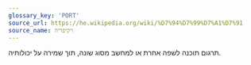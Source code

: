 ```yaml
---
glossary_key: 'PORT'
source_url: https://he.wikipedia.org/wiki/%D7%94%D7%99%D7%A1%D7%91
source_name: ויקיפדיה
---
```


תרגום תוכנה לשפה אחרת או למחשב מסוג שונה, תוך שמירה על יכולותיה.
